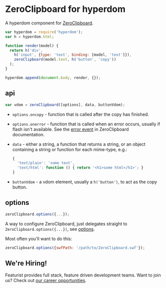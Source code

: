 # ZeroClipboard for hyperdom

A hyperdom component for [ZeroClipboard](https://github.com/zeroclipboard/zeroclipboard).

```js
var hyperdom = require('hyperdom');
var h = hyperdom.html;

function render(model) {
  return h('div',
    h('input', {type: 'text', binding: [model, 'text']}),
    zeroClipboard(model.text, h('button', 'copy'))
  );
}

hyperdom.append(document.body, render, {});
```

## api

```js
var vdom = zeroClipboard([options], data, buttonVdom);
```

* `options.oncopy` - function that is called after the copy has finished.
* `options.onerror` - function that is called when an error occurs, usually if flash isn't available. See the [error event](https://github.com/zeroclipboard/zeroclipboard/blob/master/docs/api/ZeroClipboard.md#error) in ZeroClipboard documentation.
* `data` - either a string, a function that returns a string, or an object containing a string or function for each mime-type, e.g.:

    ```js
    {
      'text/plain': 'some text',
      'text/html': function () { return '<h1>some html</h1>'; }
    }
    ```

* `buttonVdom` - a vdom element, usually a `h('button')`, to act as the copy button.

## options

```js
zeroClipboard.options({...});
```

A way to configure ZeroClipboard, just delegates straight to `ZeroClipboard.options({...})`, see [options](https://github.com/zeroclipboard/zeroclipboard/blob/master/docs/api/ZeroClipboard.md#configuration-options).

Most often you'll want to do this:

```js
zeroClipboard.options({swfPath: '/path/to/ZeroClipboard.swf'});
```

## We're Hiring!
Featurist provides full stack, feature driven development teams. Want to join us? Check out [our career opportunities](https://www.featurist.co.uk/careers/).
